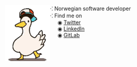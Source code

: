 


<img align="left" width="120" height="150" src="duckie.gif" alt="Cool duck with a hat dancing">
⁖ Norwegian software developer<br />
⁖ Find me on<br />
&nbsp;&nbsp;&nbsp;&nbsp; ◉ <a href="https://twitter.com/Madsroskar">Twitter</a><br />
&nbsp;&nbsp;&nbsp;&nbsp; ◉ <a href="https://www.linkedin.com/in/mads-r%C3%B8skar-414b7a33">LinkedIn</a><br />
&nbsp;&nbsp;&nbsp;&nbsp; ◉ <a href="https://gitlab.com/madsroskar">GitLab</a><br />

